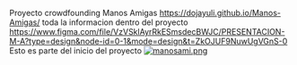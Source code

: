 Proyecto crowdfounding Manos Amigas
https://dojayuli.github.io/Manos-Amigas/ 
toda la informacion dentro del proyecto https://www.figma.com/file/VzVSklAyrRkESmsdecBWJC/PRESENTACION-M-A?type=design&node-id=0-1&mode=design&t=ZkOJUF9NuwUgVGnS-0
Esto es parte del inicio del proyecto
[![manosami.png](https://i.postimg.cc/yNXZByHC/manosami.png)](https://postimg.cc/xk8C3H86)
